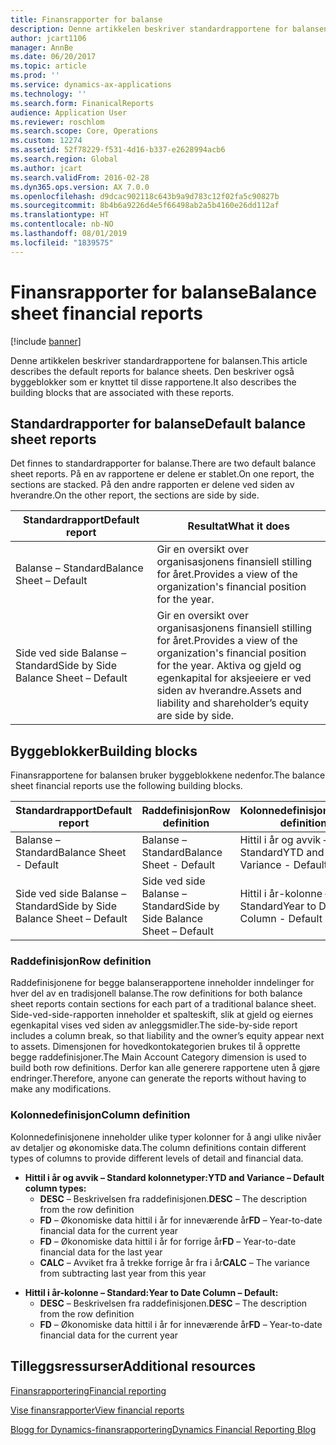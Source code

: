 ```yaml
---
title: Finansrapporter for balanse
description: Denne artikkelen beskriver standardrapportene for balansen. Den beskriver også byggeblokker som er knyttet til disse rapportene.
author: jcart1106
manager: AnnBe
ms.date: 06/20/2017
ms.topic: article
ms.prod: ''
ms.service: dynamics-ax-applications
ms.technology: ''
ms.search.form: FinanicalReports
audience: Application User
ms.reviewer: roschlom
ms.search.scope: Core, Operations
ms.custom: 12274
ms.assetid: 52f78229-f531-4d16-b337-e2628994acb6
ms.search.region: Global
ms.author: jcart
ms.search.validFrom: 2016-02-28
ms.dyn365.ops.version: AX 7.0.0
ms.openlocfilehash: d9dcac902118c643b9a9d783c12f02fa5c90827b
ms.sourcegitcommit: 8b4b6a9226d4e5f66498ab2a5b4160e26dd112af
ms.translationtype: HT
ms.contentlocale: nb-NO
ms.lasthandoff: 08/01/2019
ms.locfileid: "1839575"
---
```

# <a name="balance-sheet-financial-reports"></a><span data-ttu-id="303e8-104">Finansrapporter for balanse</span><span class="sxs-lookup"><span data-stu-id="303e8-104">Balance sheet financial reports</span></span>

[!include [banner](../includes/banner.md)]

<span data-ttu-id="303e8-105">Denne artikkelen beskriver standardrapportene for balansen.</span><span class="sxs-lookup"><span data-stu-id="303e8-105">This article describes the default reports for balance sheets.</span></span> <span data-ttu-id="303e8-106">Den beskriver også byggeblokker som er knyttet til disse rapportene.</span><span class="sxs-lookup"><span data-stu-id="303e8-106">It also describes the building blocks that are associated with these reports.</span></span> 

<a name="default-balance-sheet-reports"></a><span data-ttu-id="303e8-107">Standardrapporter for balanse</span><span class="sxs-lookup"><span data-stu-id="303e8-107">Default balance sheet reports</span></span>
-----------------------------

<span data-ttu-id="303e8-108">Det finnes to standardrapporter for balanse.</span><span class="sxs-lookup"><span data-stu-id="303e8-108">There are two default balance sheet reports.</span></span> <span data-ttu-id="303e8-109">På en av rapportene er delene er stablet.</span><span class="sxs-lookup"><span data-stu-id="303e8-109">On one report, the sections are stacked.</span></span> <span data-ttu-id="303e8-110">På den andre rapporten er delene ved siden av hverandre.</span><span class="sxs-lookup"><span data-stu-id="303e8-110">On the other report, the sections are side by side.</span></span>

| <span data-ttu-id="303e8-111">Standardrapport</span><span class="sxs-lookup"><span data-stu-id="303e8-111">Default report</span></span>                       | <span data-ttu-id="303e8-112">Resultat</span><span class="sxs-lookup"><span data-stu-id="303e8-112">What it does</span></span>                                                                                                                           |
|--------------------------------------|----------------------------------------------------------------------------------------------------------------------------------------|
| <span data-ttu-id="303e8-113">Balanse – Standard</span><span class="sxs-lookup"><span data-stu-id="303e8-113">Balance Sheet – Default</span></span>              | <span data-ttu-id="303e8-114">Gir en oversikt over organisasjonens finansiell stilling for året.</span><span class="sxs-lookup"><span data-stu-id="303e8-114">Provides a view of the organization's financial position for the year.</span></span>                                                                 |
| <span data-ttu-id="303e8-115">Side ved side Balanse – Standard</span><span class="sxs-lookup"><span data-stu-id="303e8-115">Side by Side Balance Sheet – Default</span></span> | <span data-ttu-id="303e8-116">Gir en oversikt over organisasjonens finansiell stilling for året.</span><span class="sxs-lookup"><span data-stu-id="303e8-116">Provides a view of the organization's financial position for the year.</span></span> <span data-ttu-id="303e8-117">Aktiva og gjeld og egenkapital for aksjeeiere er ved siden av hverandre.</span><span class="sxs-lookup"><span data-stu-id="303e8-117">Assets and liability and shareholder’s equity are side by side.</span></span> |

## <a name="building-blocks"></a><span data-ttu-id="303e8-118">Byggeblokker</span><span class="sxs-lookup"><span data-stu-id="303e8-118">Building blocks</span></span>
<span data-ttu-id="303e8-119">Finansrapportene for balansen bruker byggeblokkene nedenfor.</span><span class="sxs-lookup"><span data-stu-id="303e8-119">The balance sheet financial reports use the following building blocks.</span></span>

| <span data-ttu-id="303e8-120">Standardrapport</span><span class="sxs-lookup"><span data-stu-id="303e8-120">Default report</span></span>                       | <span data-ttu-id="303e8-121">Raddefinisjon</span><span class="sxs-lookup"><span data-stu-id="303e8-121">Row definition</span></span>                       | <span data-ttu-id="303e8-122">Kolonnedefinisjon</span><span class="sxs-lookup"><span data-stu-id="303e8-122">Column definition</span></span>             |
|--------------------------------------|--------------------------------------|-------------------------------|
| <span data-ttu-id="303e8-123">Balanse – Standard</span><span class="sxs-lookup"><span data-stu-id="303e8-123">Balance Sheet - Default</span></span>              | <span data-ttu-id="303e8-124">Balanse – Standard</span><span class="sxs-lookup"><span data-stu-id="303e8-124">Balance Sheet - Default</span></span>              | <span data-ttu-id="303e8-125">Hittil i år og avvik – Standard</span><span class="sxs-lookup"><span data-stu-id="303e8-125">YTD and Variance - Default</span></span>    |
| <span data-ttu-id="303e8-126">Side ved side Balanse – Standard</span><span class="sxs-lookup"><span data-stu-id="303e8-126">Side by Side Balance Sheet – Default</span></span> | <span data-ttu-id="303e8-127">Side ved side Balanse – Standard</span><span class="sxs-lookup"><span data-stu-id="303e8-127">Side by Side Balance Sheet – Default</span></span> | <span data-ttu-id="303e8-128">Hittil i år-kolonne – Standard</span><span class="sxs-lookup"><span data-stu-id="303e8-128">Year to Date Column - Default</span></span> |

### <a name="row-definition"></a><span data-ttu-id="303e8-129">Raddefinisjon</span><span class="sxs-lookup"><span data-stu-id="303e8-129">Row definition</span></span>

<span data-ttu-id="303e8-130">Raddefinisjonene for begge balanserapportene inneholder inndelinger for hver del av en tradisjonell balanse.</span><span class="sxs-lookup"><span data-stu-id="303e8-130">The row definitions for both balance sheet reports contain sections for each part of a traditional balance sheet.</span></span> <span data-ttu-id="303e8-131">Side-ved-side-rapporten inneholder et spalteskift, slik at gjeld og eiernes egenkapital vises ved siden av anleggsmidler.</span><span class="sxs-lookup"><span data-stu-id="303e8-131">The side-by-side report includes a column break, so that liability and the owner’s equity appear next to assets.</span></span> <span data-ttu-id="303e8-132">Dimensjonen for hovedkontokategorien brukes til å opprette begge raddefinisjoner.</span><span class="sxs-lookup"><span data-stu-id="303e8-132">The Main Account Category dimension is used to build both row definitions.</span></span> <span data-ttu-id="303e8-133">Derfor kan alle generere rapportene uten å gjøre endringer.</span><span class="sxs-lookup"><span data-stu-id="303e8-133">Therefore, anyone can generate the reports without having to make any modifications.</span></span>

### <a name="column-definition"></a><span data-ttu-id="303e8-134">Kolonnedefinisjon</span><span class="sxs-lookup"><span data-stu-id="303e8-134">Column definition</span></span>

<span data-ttu-id="303e8-135">Kolonnedefinisjonene inneholder ulike typer kolonner for å angi ulike nivåer av detaljer og økonomiske data.</span><span class="sxs-lookup"><span data-stu-id="303e8-135">The column definitions contain different types of columns to provide different levels of detail and financial data.</span></span>

-   <span data-ttu-id="303e8-136">**Hittil i år og avvik – Standard kolonnetyper:**</span><span class="sxs-lookup"><span data-stu-id="303e8-136">**YTD and Variance – Default column types:**</span></span>
    -   <span data-ttu-id="303e8-137">**DESC** – Beskrivelsen fra raddefinisjonen.</span><span class="sxs-lookup"><span data-stu-id="303e8-137">**DESC** – The description from the row definition</span></span>
    -   <span data-ttu-id="303e8-138">**FD** – Økonomiske data hittil i år for inneværende år</span><span class="sxs-lookup"><span data-stu-id="303e8-138">**FD** – Year-to-date financial data for the current year</span></span>
    -   <span data-ttu-id="303e8-139">**FD** – Økonomiske data hittil i år for forrige år</span><span class="sxs-lookup"><span data-stu-id="303e8-139">**FD** – Year-to-date financial data for the last year</span></span>
    -   <span data-ttu-id="303e8-140">**CALC** – Avviket fra å trekke forrige år fra i år</span><span class="sxs-lookup"><span data-stu-id="303e8-140">**CALC** – The variance from subtracting last year from this year</span></span>

<!-- -->

-   <span data-ttu-id="303e8-141">**Hittil i år-kolonne – Standard:**</span><span class="sxs-lookup"><span data-stu-id="303e8-141">**Year to Date Column – Default:**</span></span>
    -   <span data-ttu-id="303e8-142">**DESC** – Beskrivelsen fra raddefinisjonen.</span><span class="sxs-lookup"><span data-stu-id="303e8-142">**DESC** – The description from the row definition</span></span>
    -   <span data-ttu-id="303e8-143">**FD** – Økonomiske data hittil i år for inneværende år</span><span class="sxs-lookup"><span data-stu-id="303e8-143">**FD** – Year-to-date financial data for the current year</span></span>



<a name="additional-resources"></a><span data-ttu-id="303e8-144">Tilleggsressurser</span><span class="sxs-lookup"><span data-stu-id="303e8-144">Additional resources</span></span>
--------

[<span data-ttu-id="303e8-145">Finansrapportering</span><span class="sxs-lookup"><span data-stu-id="303e8-145">Financial reporting</span></span>](financial-reporting-getting-started.md)

[<span data-ttu-id="303e8-146">Vise finansrapporter</span><span class="sxs-lookup"><span data-stu-id="303e8-146">View financial reports</span></span>](view-financial-reports.md)

[<span data-ttu-id="303e8-147">Blogg for Dynamics-finansrapportering</span><span class="sxs-lookup"><span data-stu-id="303e8-147">Dynamics Financial Reporting Blog</span></span>](https://blogs.msdn.com/b/dynamics_financial_reporting/)



